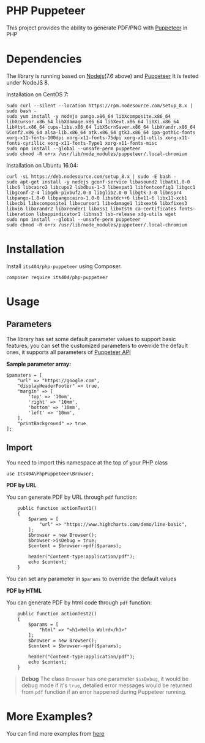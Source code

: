 PHP Puppeteer
===========
This project provides the ability to generate PDF/PNG with [Puppeteer](https://github.com/GoogleChrome/puppeteer) in PHP

# Dependencies
The library is running based on [Nodejs](https://nodejs.org/en/)(7.6 above) and [Puppeteer](https://github.com/GoogleChrome/puppeteer)
It is tested under NodeJS 8.

Installation on CentOS 7:

```
sudo curl --silent --location https://rpm.nodesource.com/setup_8.x | sudo bash -
sudo yum install -y nodejs pango.x86_64 libXcomposite.x86_64 libXcursor.x86_64 libXdamage.x86_64 libXext.x86_64 libXi.x86_64 libXtst.x86_64 cups-libs.x86_64 libXScrnSaver.x86_64 libXrandr.x86_64 GConf2.x86_64 alsa-lib.x86_64 atk.x86_64 gtk3.x86_64 ipa-gothic-fonts xorg-x11-fonts-100dpi xorg-x11-fonts-75dpi xorg-x11-utils xorg-x11-fonts-cyrillic xorg-x11-fonts-Type1 xorg-x11-fonts-misc
sudo npm install --global --unsafe-perm puppeteer
sudo chmod -R o+rx /usr/lib/node_modules/puppeteer/.local-chromium
```

Installation on Ubuntu 16.04:

```
curl -sL https://deb.nodesource.com/setup_8.x | sudo -E bash -
sudo apt-get install -y nodejs gconf-service libasound2 libatk1.0-0 libc6 libcairo2 libcups2 libdbus-1-3 libexpat1 libfontconfig1 libgcc1 libgconf-2-4 libgdk-pixbuf2.0-0 libglib2.0-0 libgtk-3-0 libnspr4 libpango-1.0-0 libpangocairo-1.0-0 libstdc++6 libx11-6 libx11-xcb1 libxcb1 libxcomposite1 libxcursor1 libxdamage1 libxext6 libxfixes3 libxi6 libxrandr2 libxrender1 libxss1 libxtst6 ca-certificates fonts-liberation libappindicator1 libnss3 lsb-release xdg-utils wget
sudo npm install --global --unsafe-perm puppeteer
sudo chmod -R o+rx /usr/lib/node_modules/puppeteer/.local-chromium
```

# Installation
Install `its404/php-puppeteer` using Composer.
~~~
composer require its404/php-puppeteer
~~~
# Usage
## Parameters
The library has set some default parameter values to support basic features, you can set the customized parameters to override the default ones, it supports all parameters of [Puppeteer API](https://github.com/GoogleChrome/puppeteer/blob/master/docs/api.md)

__Sample parameter array:__

~~~
$pamaters = [
	"url" => "https://google.com",
	"displayHeaderFooter" => true,
	"margin" => [
		'top' => '10mm',
     	'right' => '10mm',
     	'bottom' => '10mm',
     	'left' => '10mm',
	],
	"printBackground" => true
];
~~~

## Import
You need to import this namespace at the top of your PHP class

~~~
use Its404\PhpPuppeteer\Browser;
~~~


__PDF by URL__

You can generate PDF by URL through `pdf` function:

~~~
	public function actionTest1()
    {
        $params = [
            "url" => "https://www.highcharts.com/demo/line-basic",
        ];
        $browser = new Browser();
        $browser->isDebug = true;
        $content = $browser->pdf($params);
        
        header("Content-type:application/pdf");
        echo $content;
    }
~~~

You can set any parameter in `$params` to override the default values

__PDF by HTML__

You can generate PDF by html code through `pdf` function:

~~~
	public function actionTest2()
    {
        $params = [
            "html" => "<h1>Hello Wolrd</h1>"
        ];
        $browser = new Browser();
        $content = $browser->pdf($params);
        
        header("Content-type:application/pdf");
        echo $content;
    }
~~~
> **Debug** The class `Browser` has one parameter `$isDebug`, it would be debug mode if it's `true`, detailed error messages would be returned from `pdf` function if an error happened during Puppeteer running.


# More Examples?

You can find more examples from [here](https://github.com/its404/php-puppeteer/tree/master/examples)

